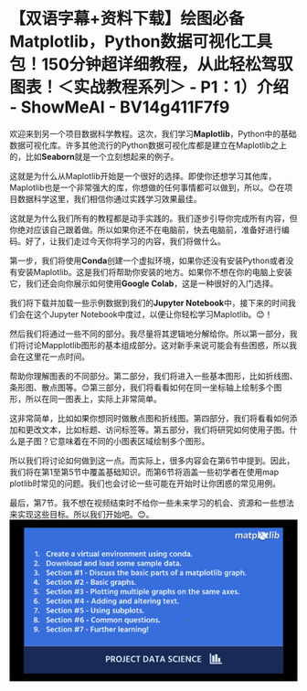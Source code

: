 # 【双语字幕+资料下载】绘图必备**Matplotlib**，Python数据可视化工具包！150分钟超详细教程，从此轻松驾驭图表！＜实战教程系列＞ - P1：1）介绍 - ShowMeAI - BV14g411F7f9

欢迎来到另一个项目数据科学教程。这次，我们学习**Maplotlib**，Python中的基础数据可视化库。许多其他流行的Python数据可视化库都是建立在Maplotlib之上的，比如**Seaborn**就是一个立刻想起来的例子。

这就是为什么从Maplotlib开始是一个很好的选择。即使你还想学习其他库，Maplotlib也是一个非常强大的库，你想做的任何事情都可以做到，所以。😊在项目数据科学这里，我们相信你通过实践学习效果最佳。

这就是为什么我们所有的教程都是动手实践的。我们逐步引导你完成所有内容，但你绝对应该自己跟着做。所以如果你还不在电脑前，快去电脑前，准备好进行编码。好了，让我们走过今天你将学习的内容，我们将做什么。

第一步，我们将使用**Conda**创建一个虚拟环境，如果你还没有安装Python或者没有安装Maplotlib。这是我们将帮助你安装的地方。如果你不想在你的电脑上安装它，我们还会向你展示如何使用**Google Colab**，这是一种很好的入门选择。

我们将下载并加载一些示例数据到我们的**Jupyter Notebook**中，接下来的时间我们会在这个Jupyter Notebook中度过，以便让你轻松学习Maplotlib。😊！[](img/713aa061ca832d789588432894bde509_1.png)

然后我们将通过一些不同的部分。我尽量将其逻辑地分解给你。所以第一部分，我们将讨论Mapplotlib图形的基本组成部分。这对新手来说可能会有些困惑，所以我会在这里花一点时间。

帮助你理解图表的不同部分。第二部分，我们将进入一些基本图形，比如折线图、条形图、散点图等。😊第三部分，我们将看看如何在同一坐标轴上绘制多个图形，所以在同一图表上，实际上非常简单。

这非常简单，比如如果你想同时做散点图和折线图。第四部分，我们将看看如何添加和更改文本，比如标题、访问标签等。第五部分，我们将研究如何使用子图。什么是子图？它意味着在不同的小图表区域绘制多个图形。

所以我们将讨论如何做到这一点。而实际上，很多内容会在第6节中提到。因此，我们将在第1至第5节中覆盖基础知识。而第6节将涵盖一些初学者在使用map plotlib时常见的问题。我们也会讨论一些可能在开始时让你困惑的常见用例。

最后，第7节。我不想在视频结束时不给你一些未来学习的机会、资源和一些想法来实现这些目标。所以我们开始吧。😊。![](img/713aa061ca832d789588432894bde509_3.png)
